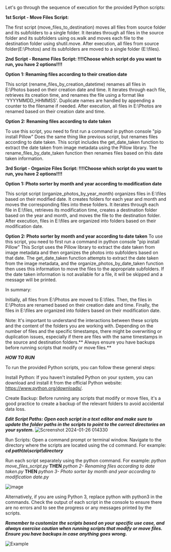 Let's go through the sequence of execution for the provided Python scripts:

**1st Script - Move Files Script:**

The first script (move_files_to_destination) moves all files from source folder and its subfolders to a single folder. It iterates through all files in the source folder and its subfolders using os.walk and moves each file to the destination folder using shutil.move.
After execution, all files from source folder(E:\Photos) and its subfolders are moved to a single folder (E:\files).

**2nd Script - Rename Files Script:   !!!!Choose which script do you want to run, you have 2 options!!!!**  

**Option 1: Renaming files according to their creation date**

This script (rename_files_by_creation_datetime) renames all files in E:\Photos based on their creation date and time. It iterates through each file, retrieves its creation time, and renames the file using a format like 'YYYYMMDD_HHMMSS'.
Duplicate names are handled by appending a counter to the filename if needed. After execution, all files in E:\Photos are renamed based on their creation date and time.

**Option 2: Renaming files according to date taken**

To use this script, you need to first run a command in python console "pip install Pillow"
Does the same thing like previous script, but renames files according to date taken. This script includes the get_date_taken function to extract the date taken from image metadata using the Pillow library. The rename_files_by_date_taken function then renames files based on this date taken information.

**3rd Script - Organize Files Script:   !!!!Choose which script do you want to run, you have 2 options!!!!**  

**Option 1: Photo sorter by month and year according to modification date**

This script script (organize_photos_by_year_month) organizes files in E:\files based on their modified date. It creates folders for each year and month and moves the corresponding files into these folders.
It iterates through each file in E:\files, retrieves its modification time, creates a destination folder based on the year and month, and moves the file to the destination folder.
After execution, files in E:\files are organized into folders based on their modification date.

**Option 2: Photo sorter by month and year according to date taken**
To use this script, you need to first run a command in python console "pip install Pillow"
This Script uses the Pillow library to extract the date taken from image metadata and then organizes the photos into subfolders based on that date. The get_date_taken function attempts to extract the date taken from the image metadata, and the organize_photos_by_date_taken function then uses this information to move the files to the appropriate subfolders. If the date taken information is not available for a file, it will be skipped and a message will be printed.




In summary:

Initially, all files from E:\Photos are moved to E:\files.
Then, the files in E:\Photos are renamed based on their creation date and time.
Finally, the files in E:\files are organized into folders based on their modification date.

Note: It's important to understand the interactions between these scripts and the content of the folders you are working with. Depending on the number of files and the specific timestamps, there might be overwriting or duplication issues, especially if there are files with the same timestamps in the source and destination folders.** Always ensure you have backups before running scripts that modify or move files.**




***HOW TO RUN***


To run the provided Python scripts, you can follow these general steps:

Install Python:
If you haven't installed Python on your system, you can download and install it from the official Python website: https://www.python.org/downloads/.

Create Backup:
Before running any scripts that modify or move files, it's a good practice to create a backup of the relevant folders to avoid accidental data loss.


***Edit Script Paths: Open each script in a text editor and make sure to update the folder paths in the scripts to point to the correct directories on your system.***
![Screenshot 2024-01-26 014330](https://github.com/radenko98/Photo-Move-Rename-Sort/assets/22021972/2cffe302-103c-4939-b6d5-35c24c33d94a)



Run Scripts:
Open a command prompt or terminal window.
Navigate to the directory where the scripts are located using the cd command. For example:
***cd path\to\script\directory***

Run each script separately using the python command. For example:
*python move_files_script.py*
**THEN**
*python 2- Renaming files according to date taken.py*
**THEN** 
*python 3- Photo sorter by month and year according to modification date.py*

![image](https://github.com/radenko98/Photo-Move-Rename-Sort/assets/22021972/8648d98b-fd42-48ca-8f7b-2ff110e06941)


Alternatively, if you are using Python 3, replace python with python3 in the commands.
Check the output of each script in the console to ensure there are no errors and to see the progress or any messages printed by the scripts.

***Remember to customize the scripts based on your specific use case, and always exercise caution when running scripts that modify or move files. Ensure you have backups in case anything goes wrong.***

![Example](https://github.com/radenko98/Photo-Move-Rename-Sort/assets/22021972/d6eeb744-0c3b-4478-998f-fa09211d8f43)





